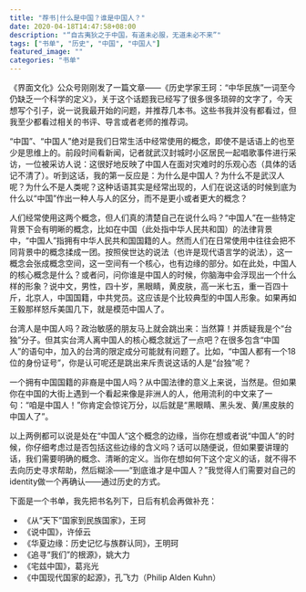 ```yaml
---
title: "荐书|什么是中国？谁是中国人？"
date: 2020-04-18T14:47:58+08:00
description: "“自古夷狄之于中国，有道未必服，无道未必不来”"
tags: ["书单", "历史", "中国", "中国人"]
featured_image: ""
categories: "书单"
---
```


《界面文化》公众号刚刚发了一篇文章——《历史学家王珂：“中华民族”一词至今仍缺乏一个科学的定义》，关于这个话题我已经写了很多很多琐碎的文字了，今天想写个引子，说一说我最开始的问题，并推荐几本书。这些书我并没有都看过，但我至少都看过相关的书评、导言或者老师的推荐词。

“中国”、“中国人”绝对是我们日常生活中经常使用的概念，即使不是话语上的也至少是思维上的。前段时间看新闻，记者就武汉封城时小区居民一起唱歌事件进行采访，一位被采访人说：这很好地反映了中国人在面对灾难时的乐观心态（具体的话记不清了）。听到这话，我的第一反应是：为什么是中国人？为什么不是武汉人呢？为什么不是人类呢？这种话语其实是经常出现的，人们在说这话的时候到底为什么以“中国”作出一种人与人的区分，而不是更小或者更大的概念？

人们经常使用这两个概念，但人们真的清楚自己在说什么吗？“中国人”在一些特定背景下会有明晰的概念，比如在中国（此处指中华人民共和国）的法律背景中，“中国人”指拥有中华人民共和国国籍的人。然而人们在日常使用中往往会把不同背景中的概念揉成一团。按照侯世达的说法（也许是现代语言学的说法），这一概念会张成概念空间，这一空间有一个核心，也有边缘的部分。如在此处，中国人的核心概念是什么？或者问，问你谁是中国人的时候，你脑海中会浮现出一个什么样的形象？说中文，男性，四十岁，黑眼睛，黄皮肤，高一米七五，重一百四十斤，北京人，中国国籍，中共党员。这应该是个比较典型的中国人形象。如果再如王毅那样怒斥美国几下，就是模范中国人了。

台湾人是中国人吗？政治敏感的朋友马上就会跳出来：当然算！并质疑我是个“台独”分子。但其实台湾人离中国人的核心概念就远了一点吧？在很多包含“中国人”的语句中，加入的台湾的限定成分可能就有问题了。比如，“中国人都有一个18位的身份证号”，你是认可呢还是跳出来斥责说这话的人是“台独”呢？

一个拥有中国国籍的非裔是中国人吗？从中国法律的意义上来说，当然是。但如果你在中国的大街上遇到一个看起来像是非洲人的人，他用流利的中文来了一句：“咱是中国人！”你肯定会惊诧万分，以后就是“黑眼睛、黑头发、黄/黑皮肤的中国人了”。

以上两例都可以说是处在“中国人”这个概念的边缘，当你在想或者说“中国人”的时候，你仔细考虑过是否包括这些边缘的含义吗？话可以随便说，但如果要讲理的话，我们需要明确的概念、清晰的定义。当你在想如何下这个定义的话，就不得不去向历史寻求帮助，然后糊涂——“到底谁才是中国人？”我觉得人们需要对自己的identity做一个再确认——通过历史的方式。

下面是一个书单，我先把书名列下，日后有机会再做补充：

* 《从“天下”国家到民族国家》，王珂
* 《说中国》，许倬云
* 《华夏边缘：历史记忆与族群认同》，王明珂
* 《追寻“我们”的根源》，姚大力
* 《宅兹中国》，葛兆光
* 《中国现代国家的起源》，孔飞力（Philip Alden Kuhn）
